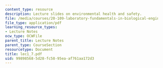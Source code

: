 ```yaml
---
content_type: resource
description: Lecture slides on environmental health and safety.
file: /media/courses/20-109-laboratory-fundamentals-in-biological-engineering-fall-2007/998985685d28fc5895eaaf761aa172d3_lec1_7.pdf
file_type: application/pdf
learning_resource_types:
- Lecture Notes
ocw_type: OCWFile
parent_title: Lecture Notes
parent_type: CourseSection
resourcetype: Document
title: lec1_7.pdf
uid: 99898568-5d28-fc58-95ea-af761aa172d3
---
```

